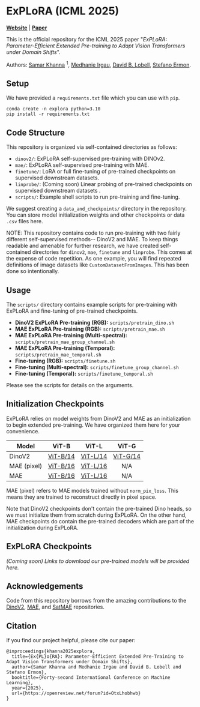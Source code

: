 # ExPLoRA (ICML 2025)
**[Website](https://samar-khanna.github.io/ExPLoRA/)** | 
**[Paper](https://arxiv.org/abs/2406.10973)** 

This is the official repository for the ICML 2025 paper 
"_ExPLoRA: Parameter-Efficient Extended Pre-training to Adapt Vision Transformers under Domain Shifts_".  

Authors: 
[Samar Khanna](https://samar-khanna.github.io) <sup>1</sup>, 
[Medhanie Irgau](https://scholar.google.com/citations?user=WZ-NhOkAAAAJ), 
[David B. Lobell](https://earth.stanford.edu/people/david-lobell#gs.5vndff), 
[Stefano Ermon](https://cs.stanford.edu/~ermon/).


## Setup
We have provided a `requirements.txt` file which you can use with `pip`.
```
conda create -n explora python=3.10
pip install -r requirements.txt
```

## Code Structure
This repository is organized via self-contained directories as follows:
- `dinov2/`: ExPLoRA self-supervised pre-training with DINOv2.
- `mae/`: ExPLoRA self-supervised pre-training with MAE.
- `finetune/`: LoRA or full fine-tuning of pre-trained checkpoints on supervised downstream datasets.
- `linprobe/`: (Coming soon) Linear probing of pre-trained checkpoints on supervised downstream datasets .
- `scripts/`: Example shell scripts to run pre-training and fine-tuning.

We suggest creating a `data_and_checkpoints/` directory in the repository.
You can store model initialization weights and other checkpoints or data `.csv` files here.

NOTE: This repository contains code to run pre-training with two fairly different self-supervised methods-- DinoV2 and MAE. 
To keep things readable and amenable for further research, we have created self-contained directories for `dinov2`, `mae`, `finetune` and `linprobe`. 
This comes at the expense of code repetition. As one example, you will find repeated definitions of image datasets like `CustomDatasetFromImages`. 
This has been done so intentionally.

## Usage
The `scripts/` directory contains example scripts for pre-training with ExPLoRA and fine-tuning of pre-trained checkpoints.
- **DinoV2 ExPLoRA Pre-training (RGB):** `scripts/pretrain_dino.sh`
- **MAE ExPLoRA Pre-training (RGB):** `scripts/pretrain_mae.sh`
- **MAE ExPLoRA Pre-training (Multi-spectral):** `scripts/pretrain_mae_group_channel.sh`
- **MAE ExPLoRA Pre-training (Temporal):** `scripts/pretrain_mae_temporal.sh`
- **Fine-tuning (RGB):** `scripts/finetune.sh`
- **Fine-tuning (Multi-spectral):** `scripts/finetune_group_channel.sh`
- **Fine-tuning (Temporal):** `scripts/finetune_temporal.sh`

Please see the scripts for details on the arguments.

## Initialization Checkpoints
ExPLoRA relies on model weights from DinoV2 and MAE as an initialization to begin extended pre-training.
We have organized them here for your convenience.

| Model          | ViT-B | ViT-L | ViT-G |
|----------------|:---:|:---:|:---:|
| DinoV2         | [ViT-B/14](https://dl.fbaipublicfiles.com/dinov2/dinov2_vitb14/dinov2_vitb14_pretrain.pth) | [ViT-L/14](https://dl.fbaipublicfiles.com/dinov2/dinov2_vitl14/dinov2_vitl14_pretrain.pth) | [ViT-G/14](https://dl.fbaipublicfiles.com/dinov2/dinov2_vitg14/dinov2_vitg14_pretrain.pth) |
| MAE (pixel)    | [ViT-B/16](https://dl.fbaipublicfiles.com/mae/visualize/mae_visualize_vit_base.pth) | [ViT-L/16](https://dl.fbaipublicfiles.com/mae/visualize/mae_visualize_vit_large.pth) | N/A |
| MAE            | [ViT-B/16](https://dl.fbaipublicfiles.com/mae/pretrain/mae_pretrain_vit_base.pth) | [ViT-L/16](https://dl.fbaipublicfiles.com/mae/pretrain/mae_pretrain_vit_large.pth) | N/A |

MAE (pixel) refers to MAE models trained without `norm_pix_loss`.
This means they are trained to reconstruct directly in pixel space.

Note that DinoV2 checkpoints don't contain the pre-trained Dino heads, so we must initialize them from scratch during ExPLoRA.
On the other hand, MAE checkpoints do contain the pre-trained decoders which are part of the initialization during ExPLoRA.

## ExPLoRA Checkpoints
_(Coming soon) Links to download our pre-trained models will be provided here._

## Acknowledgements
Code from this repository borrows from the amazing contributions to the [DinoV2](https://github.com/facebookresearch/dinov2), [MAE](https://github.com/facebookresearch/mae), and [SatMAE](https://github.com/sustainlab-group/SatMAE) repositories.

## Citation
If you find our project helpful, please cite our paper:
```
@inproceedings{khanna2025explora,
  title={Ex{PL}o{RA}: Parameter-Efficient Extended Pre-Training to Adapt Vision Transformers under Domain Shifts},
  author={Samar Khanna and Medhanie Irgau and David B. Lobell and Stefano Ermon},
  booktitle={Forty-second International Conference on Machine Learning},
  year={2025},
  url={https://openreview.net/forum?id=OtxLhobhwb}
}
```
